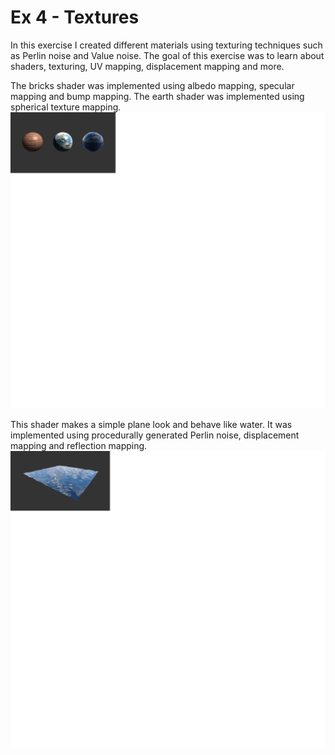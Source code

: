 # Ex 4 - Textures


In this exercise I created different materials using texturing techniques such as Perlin noise and Value noise.
The goal of this exercise was to learn about shaders, texturing, UV mapping, displacement mapping and more.

The bricks shader was implemented using albedo mapping, specular mapping and bump mapping.
The earth shader was implemented using spherical texture mapping.
![picture](img4A.png)

This shader makes a simple plane look and behave like water. It was implemented using procedurally generated Perlin noise, displacement mapping and reflection mapping.
![picture](img4B.png)
